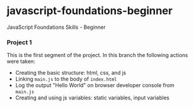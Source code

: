 # javascript-foundations-beginner
JavaScript Foundations Skills - Beginner

### Project 1
This is the first segment of the project. In this branch the following actions were taken:

- Creating the basic structure: html, css, and js
- Linking `main.js` to the body of `index.html`
- Log the output "Hello World" on browser developer console from `main.js`
- Creating and using js variables: static variables, input variables
